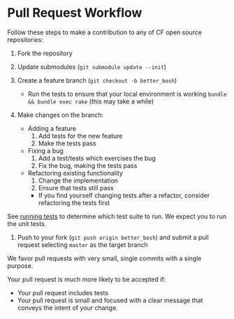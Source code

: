 # Pull Request Workflow

Follow these steps to make a contribution to any of CF open source repositories:

1. Fork the repository

1. Update submodules (`git submodule update --init`)

1. Create a feature branch (`git checkout -b better_bosh`)
    * Run the tests to ensure that your local environment is working `bundle && bundle exec rake` (this may take a while)

1. Make changes on the branch:
    * Adding a feature
      1. Add tests for the new feature
      1. Make the tests pass
    * Fixing a bug
      1. Add a test/tests which exercises the bug
      1. Fix the bug, making the tests pass
    * Refactoring existing functionality
      1. Change the implementation
      1. Ensure that tests still pass
        * If you find yourself changing tests after a refactor, consider refactoring the tests first

  See [running tests](running_tests.md) to determine which test suite to run. We expect you to run the unit tests.

1. Push to your fork (`git push origin better_bosh`) and submit a pull request selecting `master` as the target branch

We favor pull requests with very small, single commits with a single purpose.

Your pull request is much more likely to be accepted if:

* Your pull request includes tests
* Your pull request is small and focused with a clear message that conveys the intent of your change.
